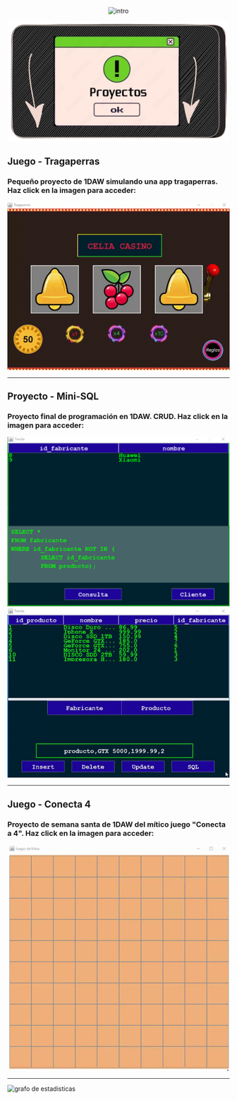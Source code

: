 <p align="center">
   <img src="https://readme-typing-svg.demolab.com?font=ITIM&size=48&duration=4000&pause=150&color=0BCE0E&background=020719F9&center=true&vCenter=true&random=false&width=1100&height=100&lines=%F0%9F%92%A0%E2%80%8B%C2%A1Hello+World!%F0%9F%92%A0%E2%80%8B;%222%22+%2B+2+%3D+22%3F!%F0%9F%A4%94%E2%80%8B;%222%22+*+2+%3D+4%3F!%F0%9F%98%B1%E2%80%8B%E2%80%8B;Welcome+to+JavaScript+%F0%9F%A4%A3%E2%80%8B" alt="intro" />
</p>

<p align="center">
    <img src="imagenes/portada2.png" alt="Proyecto 1">
</p>

## Juego - Tragaperras
### Pequeño proyecto de 1DAW simulando una app tragaperras. Haz click en la imagen para acceder:
<div align="center">
<a href="https://github.com/Maax3/Tragaperras_1DAW">
<img src="imagenes/tragaperras.gif" alt="Proyecto 1">
</a></div>

<hr/>

## Proyecto - Mini-SQL
### Proyecto final de programación en 1DAW. CRUD. Haz click en la imagen para acceder:
<div align="center">
<a href="https://github.com/Maax3/Aplicacion_BDD_1DAW">
<img src="imagenes/x1.png" alt="Proyecto 2">
</a>
<img src="imagenes/bd7.gif" alt="Proyecto 2">
</div>

<hr/>

## Juego - Conecta 4
### Proyecto de semana santa de 1DAW del mítico juego "Conecta a 4". Haz click en la imagen para acceder:

<div align="center">
<a href="https://github.com/Maax3/Conecta4_1DAW">
<img src="imagenes/conecta4.gif" alt="Proyecto 3">
</a></div><hr>


![grafo de estadisticas](https://github-readme-activity-graph.vercel.app/graph?username=Maax3&bg_color=1F222E&color=57C3E1&line=0ACE0D&point=FFFFFF&hide_border=true")

